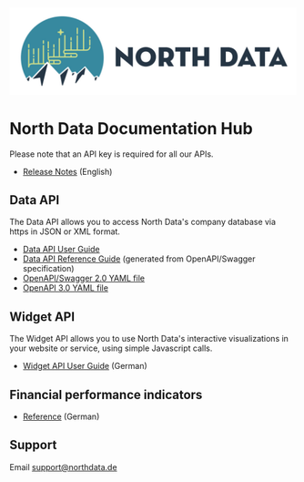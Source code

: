 ![image alt text](logo.png)

# North Data Documentation Hub

Please note that an API key is required for all our APIs.

- [Release Notes](https://github.com/northdata/api/releases) (English)

## Data API 

The Data API allows you to access North Data's company database via https in JSON or XML format.

- [Data API User Guide](https://github.com/northdata/api/blob/master/doc/data-api-userguide/data-api-userguide.md)  
- [Data API Reference Guide](https://www.northdata.de/doc/api/index.html) 
(generated from OpenAPI/Swagger specification) 
- [OpenAPI/Swagger 2.0 YAML file](swagger.yaml) 
- [OpenAPI 3.0 YAML file](openapi.yaml) 

## Widget API 

The Widget API allows you to use North Data's interactive visualizations in your website or service, using simple Javascript calls. 

- [Widget API User Guide](https://github.com/northdata/api/blob/master/doc/widgetapi-userguide/widgetapi-userguide.md) (German)
      
## Financial performance indicators

- [Reference](https://www.northdata.de/_financials) (German)
        
## Support
      
Email <a href="mailto:support@northdata.de">support@northdata.de</a>
